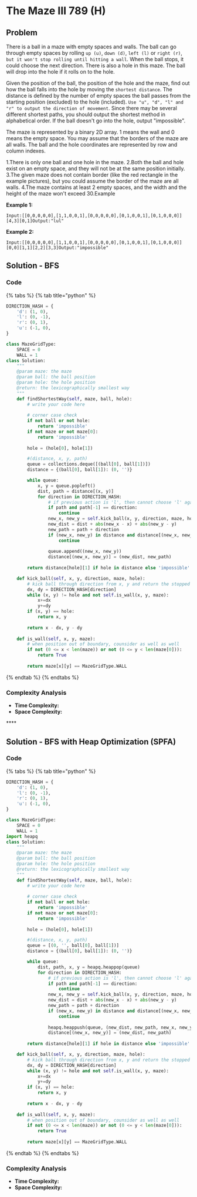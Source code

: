 # The Maze III 789 \(H\)

## Problem

There is a ball in a maze with empty spaces and walls. The ball can go through empty spaces by rolling `up (u)`, `down (d)`, `left (l)` or `right (r)`, `but it won't stop rolling until hitting a wall`. When the ball stops, it could choose the next direction. There is also a hole in this maze. The ball will drop into the hole if it rolls on to the hole.

Given the position of the ball, the position of the hole and the maze, find out how the ball falls into the hole by moving the `shortest distance`. The distance is defined by the number of empty spaces the ball passes from the starting position \(excluded\) to the hole \(included\). `Use "u", "d", "l" and "r" to output the direction of movement`. Since there may be several different shortest paths, you should output the shortest method in alphabetical order. If the ball doesn't go into the hole, output "impossible".

The maze is represented by a binary 2D array. 1 means the wall and 0 means the empty space. You may assume that the borders of the maze are all walls. The ball and the hole coordinates are represented by row and column indexes.

1.There is only one ball and one hole in the maze. 2.Both the ball and hole exist on an empty space, and they will not be at the same position initially. 3.The given maze does not contain border \(like the red rectangle in the example pictures\), but you could assume the border of the maze are all walls. 4.The maze contains at least 2 empty spaces, and the width and the height of the maze won't exceed 30.Example

**Example 1:**

```text
Input:[[0,0,0,0,0],[1,1,0,0,1],[0,0,0,0,0],[0,1,0,0,1],[0,1,0,0,0]][4,3][0,1]Output:"lul"
```

**Example 2:**

```text
Input:[[0,0,0,0,0],[1,1,0,0,1],[0,0,0,0,0],[0,1,0,0,1],[0,1,0,0,0]][0,0][1,1][2,2][3,3]Output:"impossible"
```

## Solution - BFS

### Code

{% tabs %}
{% tab title="python" %}
```python
DIRECTION_HASH = {
    'd': (1, 0),
    'l': (0, -1),
    'r': (0, 1),
    'u': (-1, 0),
}

class MazeGridType:
    SPACE = 0
    WALL = 1
class Solution:
    """
    @param maze: the maze
    @param ball: the ball position
    @param hole: the hole position
    @return: the lexicographically smallest way
    """
    def findShortestWay(self, maze, ball, hole):
        # write your code here
        
        # corner case check
        if not ball or not hole:
            return 'impossible'
        if not maze or not maze[0]:
            return 'impossible'
        
        hole = (hole[0], hole[1])

        #(distance, x, y, path)
        queue = collections.deque([(ball[0], ball[1])])
        distance = {(ball[0], ball[1]): (0, '')}

        while queue:
            x, y = queue.popleft()
            dist, path = distance[(x, y)]
            for direction in DIRECTION_HASH:
                # if previous action is 'l', then cannot choose 'l' again
                if path and path[-1] == direction:
                    continue
                new_x, new_y = self.kick_ball(x, y, direction, maze, hole)
                new_dist = dist + abs(new_x - x) + abs(new_y - y)
                new_path = path + direction 
                if (new_x, new_y) in distance and distance[(new_x, new_y)] <= (new_dist, new_path):
                    continue
                
                queue.append((new_x, new_y))
                distance[(new_x, new_y)] = (new_dist, new_path)
        
        return distance[hole][1] if hole in distance else 'impossible'

    def kick_ball(self, x, y, direction, maze, hole):
        # kick ball through direction from x, y and return the stopped position
        dx, dy = DIRECTION_HASH[direction]
        while (x, y) != hole and not self.is_wall(x, y, maze):
            x+=dx
            y+=dy
        if (x, y) == hole:
            return x, y
        
        return x - dx, y - dy
    
    def is_wall(self, x, y, maze):
        # when position out of boundary, counsider as well as well
        if not (0 <= x < len(maze)) or not (0 <= y < len(maze[0])):
            return True
        
        return maze[x][y] == MazeGridType.WALL
```
{% endtab %}
{% endtabs %}

### Complexity Analysis

* **Time Complexity:**
* **Space Complexity:**

\*\*\*\*

## Solution - BFS with Heap Optimization \(SPFA\)

### Code

{% tabs %}
{% tab title="python" %}
```python
DIRECTION_HASH = {
    'd': (1, 0),
    'l': (0, -1),
    'r': (0, 1),
    'u': (-1, 0),
}

class MazeGridType:
    SPACE = 0
    WALL = 1
import heapq
class Solution:
    """
    @param maze: the maze
    @param ball: the ball position
    @param hole: the hole position
    @return: the lexicographically smallest way
    """
    def findShortestWay(self, maze, ball, hole):
        # write your code here
        
        # corner case check
        if not ball or not hole:
            return 'impossible'
        if not maze or not maze[0]:
            return 'impossible'
        
        hole = (hole[0], hole[1])

        #(distance, x, y, path)
        queue = [(0, '', ball[0], ball[1])]
        distance = {(ball[0], ball[1]): (0, '')}

        while queue:
            dist, path, x, y = heapq.heappop(queue)
            for direction in DIRECTION_HASH:
                # if previous action is 'l', then cannot choose 'l' again
                if path and path[-1] == direction:
                    continue
                new_x, new_y = self.kick_ball(x, y, direction, maze, hole)
                new_dist = dist + abs(new_x - x) + abs(new_y - y)
                new_path = path + direction 
                if (new_x, new_y) in distance and distance[(new_x, new_y)] <= (new_dist, new_path):
                    continue
                
                heapq.heappush(queue, (new_dist, new_path, new_x, new_y))
                distance[(new_x, new_y)] = (new_dist, new_path)
        
        return distance[hole][1] if hole in distance else 'impossible'

    def kick_ball(self, x, y, direction, maze, hole):
        # kick ball through direction from x, y and return the stopped position
        dx, dy = DIRECTION_HASH[direction]
        while (x, y) != hole and not self.is_wall(x, y, maze):
            x+=dx
            y+=dy
        if (x, y) == hole:
            return x, y
        
        return x - dx, y - dy
    
    def is_wall(self, x, y, maze):
        # when position out of boundary, counsider as well as well
        if not (0 <= x < len(maze)) or not (0 <= y < len(maze[0])):
            return True
        
        return maze[x][y] == MazeGridType.WALL
```
{% endtab %}
{% endtabs %}

### Complexity Analysis

* **Time Complexity:**
* **Space Complexity:**


